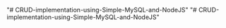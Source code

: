 "# CRUD-implementation-using-Simple-MySQL-and-NodeJS" 
"# CRUD-implementation-using-Simple-MySQL-and-NodeJS" 
